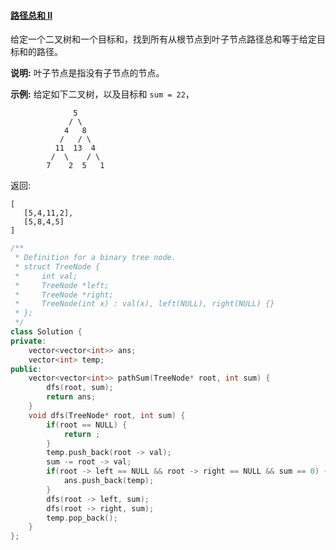 #### [路径总和 II](https://leetcode-cn.com/problems/path-sum-ii/)

给定一个二叉树和一个目标和，找到所有从根节点到叶子节点路径总和等于给定目标和的路径。

**说明:** 叶子节点是指没有子节点的节点。

**示例:**
给定如下二叉树，以及目标和 `sum = 22`，

```
              5
             / \
            4   8
           /   / \
          11  13  4
         /  \    / \
        7    2  5   1
```

返回:

```
[
   [5,4,11,2],
   [5,8,4,5]
]
```

```c++
/**
 * Definition for a binary tree node.
 * struct TreeNode {
 *     int val;
 *     TreeNode *left;
 *     TreeNode *right;
 *     TreeNode(int x) : val(x), left(NULL), right(NULL) {}
 * };
 */
class Solution {
private:
    vector<vector<int>> ans;
    vector<int> temp;
public:
    vector<vector<int>> pathSum(TreeNode* root, int sum) {
        dfs(root, sum);
        return ans;
    }
    void dfs(TreeNode* root, int sum) {
        if(root == NULL) {
            return ;
        }
        temp.push_back(root -> val);
        sum -= root -> val;
        if(root -> left == NULL && root -> right == NULL && sum == 0) {
            ans.push_back(temp);
        }
        dfs(root -> left, sum);
        dfs(root -> right, sum);
        temp.pop_back();
    } 
};
```

